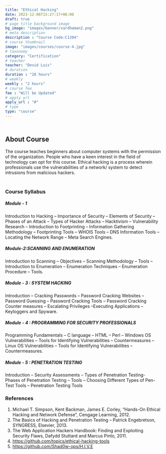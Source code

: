 ```yaml
---
title: "Ethical Hacking"
date: 2023-12-06T15:27:17+06:00
draft: true
# page title background image
bg_image: "images/banner/vardhaman2.png"
# meta description
description : "Course Code:C1204"
# course thumbnail
image: "images/courses/course-4.jpg"
# taxonomy
category: "Certification"
# teacher
teacher: "Devid Luis"
# duration
duration : "28 hours"
# weekly
weekly : "2 hours"
# course fee
fee : "Will be Updated"
# apply url
apply_url : "#"
# type
type: "course"
---
```

## <br>About Course
The course teaches beginners about computer systems with the permission of the 
organization. People who have a keen interest in the field of technology can opt for this 
course. Ethical hacking is a process wherein professionals use the vulnerabilities of a 
network/ system to detect intrusions from malicious hackers.

### <br> Course Syllabus
##### Module - 1 
Introduction to Hacking – Importance of Security – Elements of Security – Phases of an 
Attack – Types of Hacker Attacks – Hacktivism – Vulnerability Research – Introduction to 
Footprinting – Information Gathering Methodology – Footprinting Tools – WHOIS Tools –
DNS Information Tools – Locating the Network Range – Meta Search Engines.

##### Module-2:SCANNING AND ENUMERATION
Introduction to Scanning – Objectives – Scanning Methodology – Tools – Introduction to 
Enumeration – Enumeration Techniques – Enumeration Procedure – Tools.

##### Module - 3 : SYSTEM HACKING 
Introduction – Cracking Passwords – Password Cracking Websites –
Password Guessing – Password Cracking Tools – Password Cracking Counter measures –
Escalating Privileges –Executing Applications – Keyloggers and Spyware.

##### Module - 4 : PROGRAMMING FOR SECURITY PROFESSIONALS
Programming Fundamentals – C language – HTML – Perl – Windows OS Vulnerabilities –
Tools for Identifying Vulnerabilities – Countermeasures – Linux OS Vulnerabilities – Tools 
for Identifying Vulnerabilities – Countermeasures.

##### Module - 5 : PENETRATION TESTING
Introduction – Security Assessments – Types of Penetration Testing- Phases of 
Penetration Testing – Tools – Choosing Different Types of Pen-Test Tools – Penetration 
Testing Tools

### References
1. Michael T. Simpson, Kent Backman, James E. Corley, “Hands-On Ethical Hacking and 
Network Defense”, Cengage Learning, 2012.
2. The Basics of Hacking and Penetration Testing – Patrick Engebretson, SYNGRESS, Elsevier, 2013.
3. The Web Application Hackers Handbook: Finding and Exploiting Security Flaws, Dafydd Stuttard 
and Marcus Pinto, 2011.
4. https://github.com/topics/ethical-hacking-tools
5. https://github.com/Shad0w-ops/H.I.V.E
